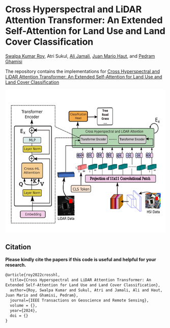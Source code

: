 # Cross Hyperspectral and LiDAR Attention Transformer: An Extended Self-Attention for Land Use and Land Cover Classification
[Swalpa Kumar Roy](https://swalpa.github.io), Atri Sukul, [Ali Jamali](https://www.researchgate.net/profile/Ali-Jamali), [Juan Mario Haut](https://mhaut.github.io), and [Pedram Ghamisi](http://www.ai4rs.com)


The repository contains the implementations for [Cross Hyperspectral and LiDAR Attention Transformer: An Extended Self-Attention for Land Use and Land Cover Classification]()

<img src="./model figs/model.jpg" width="800" height="450"/>

Citation
---------------------

**Please kindly cite the papers if this code is useful and helpful for your research.**

    @article{roy2022crosshl,
      title={Cross Hyperspectral and LiDAR Attention Transformer: An Extended Self-Attention for Land Use and Land Cover Classification},
      author={Roy, Swalpa Kumar and Sukul, Atri and Jamali, Ali and Haut, Juan Mario and Ghamisi, Pedram},
      journal={IEEE Transactions on Geoscience and Remote Sensing},
      volume = {},
      year={2024},
      doi = {}
    }

